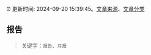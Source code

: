 :alarm_clock: 更新时间: 2024-09-20 15:39:45。[文章来源](/README.md)、[文章分类](/TAGS.md)

## 报告


> 关键字：`报告`、`月报`




